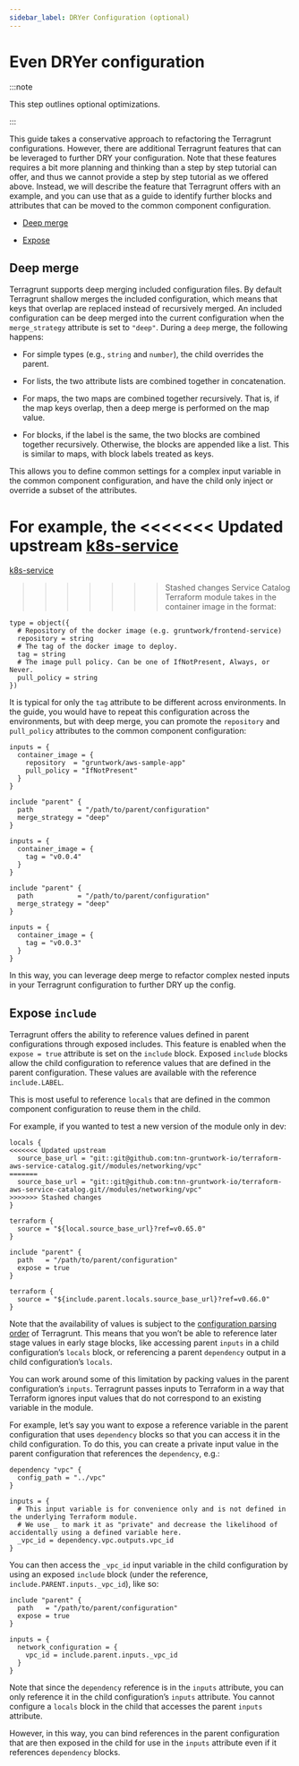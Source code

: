 ```yaml
---
sidebar_label: DRYer Configuration (optional)
---
```


# Even DRYer configuration

:::note

This step outlines optional optimizations.

:::

This guide takes a conservative approach to refactoring the Terragrunt configurations. However, there are additional
Terragrunt features that can be leveraged to further DRY your configuration. Note that these features requires a bit
more planning and thinking than a step by step tutorial can offer, and thus we cannot provide a step by step tutorial
as we offered above. Instead, we will describe the feature that Terragrunt offers with an example, and you can use that
as a guide to identify further blocks and attributes that can be moved to the common component configuration.

- [Deep merge](#deep-merge)

- [Expose ](#expose-include)

## Deep merge

Terragrunt supports deep merging included configuration files. By default Terragrunt shallow merges the included
configuration, which means that keys that overlap are replaced instead of recursively merged. An included configuration
can be deep merged into the current configuration when the `merge_strategy` attribute is set to `"deep"`. During a
`deep` merge, the following happens:

- For simple types (e.g., `string` and `number`), the child overrides the parent.

- For lists, the two attribute lists are combined together in concatenation.

- For maps, the two maps are combined together recursively. That is, if the map keys overlap, then a deep merge is
  performed on the map value.

- For blocks, if the label is the same, the two blocks are combined together recursively. Otherwise, the blocks are
  appended like a list. This is similar to maps, with block labels treated as keys.

This allows you to define common settings for a complex input variable in the common component configuration, and have
the child only inject or override a subset of the attributes.

For example, the
<<<<<<< Updated upstream
[k8s-service](https://github.com/tnn-gruntwork-io/terraform-aws-service-catalog/tree/master/modules/services/k8s-service)
=======
[k8s-service](https://github.com/tnn-gruntwork-io/terraform-aws-service-catalog/tree/master/modules/services/k8s-service)
>>>>>>> Stashed changes
Service Catalog Terraform module takes in the container image in the format:

```hcl
type = object({
  # Repository of the docker image (e.g. gruntwork/frontend-service)
  repository = string
  # The tag of the docker image to deploy.
  tag = string
  # The image pull policy. Can be one of IfNotPresent, Always, or Never.
  pull_policy = string
})
```

It is typical for only the `tag` attribute to be different across environments. In the guide, you would have to repeat
this configuration across the environments, but with deep merge, you can promote the `repository` and `pull_policy`
attributes to the common component configuration:

```hcl title="common component configuration"
inputs = {
  container_image = {
    repository  = "gruntwork/aws-sample-app"
    pull_policy = "IfNotPresent"
  }
}
```

```hcl title="dev configuration"
include "parent" {
  path           = "/path/to/parent/configuration"
  merge_strategy = "deep"
}

inputs = {
  container_image = {
    tag = "v0.0.4"
  }
}
```

```hcl title="stage configuration"
include "parent" {
  path           = "/path/to/parent/configuration"
  merge_strategy = "deep"
}

inputs = {
  container_image = {
    tag = "v0.0.3"
  }
}
```

In this way, you can leverage deep merge to refactor complex nested inputs in your Terragrunt configuration to further
DRY up the config.

## Expose `include`

Terragrunt offers the ability to reference values defined in parent configurations through exposed includes. This
feature is enabled when the `expose = true` attribute is set on the `include` block. Exposed `include` blocks allow the
child configuration to reference values that are defined in the parent configuration. These values are available with
the reference `include.LABEL`.

This is most useful to reference `locals` that are defined in the common component configuration to reuse them in the
child.

For example, if you wanted to test a new version of the module only in dev:

```hcl title=common component configuration
locals {
<<<<<<< Updated upstream
  source_base_url = "git::git@github.com:tnn-gruntwork-io/terraform-aws-service-catalog.git//modules/networking/vpc"
=======
  source_base_url = "git::git@github.com:tnn-gruntwork-io/terraform-aws-service-catalog.git//modules/networking/vpc"
>>>>>>> Stashed changes
}

terraform {
  source = "${local.source_base_url}?ref=v0.65.0"
}
```

```hcl title=dev configuration
include "parent" {
  path   = "/path/to/parent/configuration"
  expose = true
}

terraform {
  source = "${include.parent.locals.source_base_url}?ref=v0.66.0"
}
```

Note that the availability of values is subject to the
[configuration parsing
order](https://terragrunt.gruntwork.io/docs/getting-started/configuration/#configuration-parsing-order) of Terragrunt.
This means that you won’t be able to reference later stage values in early stage blocks, like accessing parent `inputs`
in a child configuration’s `locals` block, or referencing a parent `dependency` output in a child configuration’s
`locals`.

You can work around some of this limitation by packing values in the parent configuration’s `inputs`. Terragrunt passes
inputs to Terraform in a way that Terraform ignores input values that do not correspond to an existing variable in the
module.

For example, let’s say you want to expose a reference variable in the parent configuration that uses `dependency`
blocks so that you can access it in the child configuration. To do this, you can create a private input value in the
parent configuration that references the `dependency`, e.g.:

```hcl title=common component configuration
dependency "vpc" {
  config_path = "../vpc"
}

inputs = {
  # This input variable is for convenience only and is not defined in the underlying Terraform module.
  # We use _ to mark it as "private" and decrease the likelihood of accidentally using a defined variable here.
  _vpc_id = dependency.vpc.outputs.vpc_id
}
```

You can then access the `_vpc_id` input variable in the child configuration by using an exposed `include` block (under
the reference, `include.PARENT.inputs._vpc_id`), like so:

```hcl title=dev configuration
include "parent" {
  path   = "/path/to/parent/configuration"
  expose = true
}

inputs = {
  network_configuration = {
    vpc_id = include.parent.inputs._vpc_id
  }
}
```

Note that since the `dependency` reference is in the `inputs` attribute, you can only reference it in the child
configuration’s `inputs` attribute. You cannot configure a `locals` block in the child that accesses the parent
`inputs` attribute.

However, in this way, you can bind references in the parent configuration that are then exposed in the child for use in
the `inputs` attribute even if it references `dependency` blocks.


<!-- ##DOCS-SOURCER-START
{
  "sourcePlugin": "local-copier",
  "hash": "9c88b007237c084a93910cc7da9b2bad"
}
##DOCS-SOURCER-END -->
